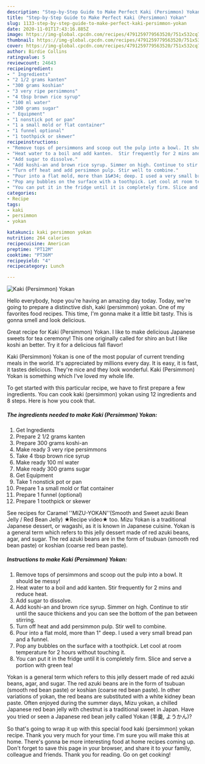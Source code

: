 ```yaml
---
description: "Step-by-Step Guide to Make Perfect Kaki (Persimmon) Yokan"
title: "Step-by-Step Guide to Make Perfect Kaki (Persimmon) Yokan"
slug: 1133-step-by-step-guide-to-make-perfect-kaki-persimmon-yokan
date: 2020-11-01T17:43:16.885Z
image: https://img-global.cpcdn.com/recipes/4791259779563520/751x532cq70/kaki-persimmon-yokan-recipe-main-photo.jpg
thumbnail: https://img-global.cpcdn.com/recipes/4791259779563520/751x532cq70/kaki-persimmon-yokan-recipe-main-photo.jpg
cover: https://img-global.cpcdn.com/recipes/4791259779563520/751x532cq70/kaki-persimmon-yokan-recipe-main-photo.jpg
author: Birdie Collins
ratingvalue: 5
reviewcount: 24643
recipeingredient:
- " Ingredients"
- "2 1/2 grams kanten"
- "300 grams koshian"
- "3 very ripe persimmons"
- "4 tbsp brown rice syrup"
- "100 ml water"
- "300 grams sugar"
- " Equipment"
- "1 nonstick pot or pan"
- "1 a small mold or flat container"
- "1 funnel optional"
- "1 toothpick or skewer"
recipeinstructions:
- "Remove tops of persimmons and scoop out the pulp into a bowl. It should be messy!"
- "Heat water to a boil and add kanten.  Stir frequently for 2 mins and reduce heat."
- "Add sugar to dissolve."
- "Add koshi-an and brown rice syrup. Simmer on high. Continue to stir until the sauce thickens and you can see the bottom of the pan between stirring."
- "Turn off heat and add persimmon pulp. Stir well to combine."
- "Pour into a flat mold, more than 1&#34; deep. I used a very small bread pan and a funnel."
- "Pop any bubbles on the surface with a toothpick. Let cool at room temperature for 2 hours without touching it."
- "You can put it in the fridge until it is completely firm. Slice and serve a portion with green tea!"
categories:
- Recipe
tags:
- kaki
- persimmon
- yokan

katakunci: kaki persimmon yokan 
nutrition: 264 calories
recipecuisine: American
preptime: "PT12M"
cooktime: "PT36M"
recipeyield: "4"
recipecategory: Lunch

---
```



![Kaki (Persimmon) Yokan](https://img-global.cpcdn.com/recipes/4791259779563520/751x532cq70/kaki-persimmon-yokan-recipe-main-photo.jpg)

Hello everybody, hope you're having an amazing day today. Today, we're going to prepare a distinctive dish, kaki (persimmon) yokan. One of my favorites food recipes. This time, I'm gonna make it a little bit tasty. This is gonna smell and look delicious.

Great recipe for Kaki (Persimmon) Yokan. I like to make delicious Japanese sweets for tea ceremony! This one originally called for shiro an but I like koshi an better. Try it for a delicious fall flavor!

Kaki (Persimmon) Yokan is one of the most popular of current trending meals in the world. It's appreciated by millions every day. It is easy, it is fast, it tastes delicious. They're nice and they look wonderful. Kaki (Persimmon) Yokan is something which I've loved my whole life.


To get started with this particular recipe, we have to first prepare a few ingredients. You can cook kaki (persimmon) yokan using 12 ingredients and 8 steps. Here is how you cook that.

<!--inarticleads1-->

##### The ingredients needed to make Kaki (Persimmon) Yokan:

1. Get  Ingredients
1. Prepare 2 1/2 grams kanten
1. Prepare 300 grams koshi-an
1. Make ready 3 very ripe persimmons
1. Take 4 tbsp brown rice syrup
1. Make ready 100 ml water
1. Make ready 300 grams sugar
1. Get  Equipment
1. Take 1 nonstick pot or pan
1. Prepare 1 a small mold or flat container
1. Prepare 1 funnel (optional)
1. Prepare 1 toothpick or skewer


See recipes for Caramel &#39;&#39;MIZU-YOKAN&#39;&#39;(Smooth and Sweet azuki Bean Jelly / Red Bean Jelly) ★Recipe video★ too. Mizu Yokan is a traditional Japanese dessert, or wagashi, as it is known in Japanese cuisine. Yokan is a general term which refers to this jelly dessert made of red azuki beans, agar, and sugar. The red azuki beans are in the form of tsubuan (smooth red bean paste) or koshian (coarse red bean paste). 

<!--inarticleads2-->

##### Instructions to make Kaki (Persimmon) Yokan:

1. Remove tops of persimmons and scoop out the pulp into a bowl. It should be messy!
1. Heat water to a boil and add kanten.  Stir frequently for 2 mins and reduce heat.
1. Add sugar to dissolve.
1. Add koshi-an and brown rice syrup. Simmer on high. Continue to stir until the sauce thickens and you can see the bottom of the pan between stirring.
1. Turn off heat and add persimmon pulp. Stir well to combine.
1. Pour into a flat mold, more than 1&#34; deep. I used a very small bread pan and a funnel.
1. Pop any bubbles on the surface with a toothpick. Let cool at room temperature for 2 hours without touching it.
1. You can put it in the fridge until it is completely firm. Slice and serve a portion with green tea!


Yokan is a general term which refers to this jelly dessert made of red azuki beans, agar, and sugar. The red azuki beans are in the form of tsubuan (smooth red bean paste) or koshian (coarse red bean paste). In other variations of yokan, the red beans are substituted with a white kidney bean paste. Often enjoyed during the summer days, Mizu yokan, a chilled Japanese red bean jelly with chestnut is a traditional sweet in Japan. Have you tried or seen a Japanese red bean jelly called Yokan (羊羹, ようかん)? 

So that's going to wrap it up with this special food kaki (persimmon) yokan recipe. Thank you very much for your time. I'm sure you will make this at home. There's gonna be more interesting food at home recipes coming up. Don't forget to save this page in your browser, and share it to your family, colleague and friends. Thank you for reading. Go on get cooking!
